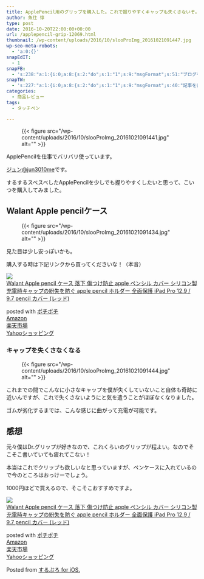 ```yaml
---
title: ApplePencil用のグリップを購入した。これで握りやすくキャップも失くさないぞ。
author: 魚住 惇
type: post
date: 2016-10-20T22:00:00+00:00
url: /applepencil-grip-12069.html
thumbnail: /wp-content/uploads/2016/10/slooProImg_20161021091447.jpg
wp-seo-meta-robots:
  - 'a:0:{}'
snapEdIT:
  - 1
snapFB:
  - 's:238:"a:1:{i:0;a:8:{s:2:"do";s:1:"1";s:9:"msgFormat";s:51:"ブログを更新しました！%TITLE% %SITENAME%";s:8:"postType";s:1:"A";s:9:"isAutoImg";s:1:"A";s:8:"imgToUse";s:0:"";s:9:"isAutoURL";s:1:"A";s:8:"urlToUse";s:0:"";s:4:"doFB";i:0;}}";'
snapTW:
  - 's:227:"a:1:{i:0;a:8:{s:2:"do";s:1:"1";s:9:"msgFormat";s:40:"記事を書きました: %TITLE%  %URL%";s:8:"attchImg";s:1:"1";s:9:"isAutoImg";s:1:"A";s:8:"imgToUse";s:0:"";s:9:"isAutoURL";s:1:"A";s:8:"urlToUse";s:0:"";s:4:"doTW";i:0;}}";'
categories:
  - 商品レビュー
tags:
  - タッチペン

---
```


<figure class="wp-block-image">{{< figure src="/wp-content/uploads/2016/10/slooProImg_20161021091441.jpg" alt="" >}}</figure> 

  
ApplePencilを仕事でバリバリ使っています。

<!--more-->

[ジュン@jun3010me][1]です。

するするスベスベしたApplePencilを少しでも握りやすくしたいと思って、こいつを購入してみました。

## Walant Apple pencilケース
<figure class="wp-block-image">

{{< figure src="/wp-content/uploads/2016/10/slooProImg_20161021091434.jpg" alt="" >}} </figure> 

見た目は少し安っぽいかも。

購入する時は下記リンクから買ってくださいな！（本音）

<div class="cstmreba">
  <div class="kaerebalink-box">
    <div class="kaerebalink-image">
      <a href="https://www.amazon.co.jp/Walant-Apple-pencil-%E5%82%B7%E3%81%A4%E3%81%91%E9%98%B2%E6%AD%A2-%E5%85%85%E9%9B%BB%E6%99%82%E3%82%AD%E3%83%A3%E3%83%83%E3%83%97%E3%81%AE%E7%B4%9B%E5%A4%B1%E3%82%92%E9%98%B2%E3%81%90/dp/B01KNQO0O2?psc=1&#038;SubscriptionId=AKIAIGGQ4QGQY6L2RH4A&#038;tag=jun3010me-22&#038;linkCode=xm2&#038;camp=2025&#038;creative=165953&#038;creativeASIN=B01KNQO0O2" target="_blank"  rel="noopener noreferrer"><img decoding="async" src="https://images-fe.ssl-images-amazon.com/images/I/31MNHobvdwL._SL160_.jpg" style="border: none;" /></a>
    </div>
    <div class="kaerebalink-info">
      <div class="kaerebalink-name">
        <a href="https://www.amazon.co.jp/Walant-Apple-pencil-%E5%82%B7%E3%81%A4%E3%81%91%E9%98%B2%E6%AD%A2-%E5%85%85%E9%9B%BB%E6%99%82%E3%82%AD%E3%83%A3%E3%83%83%E3%83%97%E3%81%AE%E7%B4%9B%E5%A4%B1%E3%82%92%E9%98%B2%E3%81%90/dp/B01KNQO0O2?psc=1&#038;SubscriptionId=AKIAIGGQ4QGQY6L2RH4A&#038;tag=jun3010me-22&#038;linkCode=xm2&#038;camp=2025&#038;creative=165953&#038;creativeASIN=B01KNQO0O2" target="_blank"  rel="noopener noreferrer">Walant Apple pencil ケース 落下 傷つけ防止 apple ペンシル カバー シリコン製 充電時キャップの紛失を防ぐ apple pencil ホルダー 全面保護 iPad Pro 12.9 / 9.7 pencil カバー (レッド)</a></p> 
        <div class="kaerebalink-powered-date">
          posted with <a href="http://jun3010.me/" rel="nofollow noopener noreferrer" target="_blank">ポチポチ</a>
        </div>
      </div>
      <div class="kaerebalink-link1">
        <div class="shoplinkamazon">
          <a href="https://www.amazon.co.jp/gp/search?keywords=Walant Apple pencil&#038;tag=jun3010me-22" target="_blank"  rel="noopener noreferrer">Amazon</a>
        </div>
        <div class="shoplinkrakuten">
          <a href="https://hb.afl.rakuten.co.jp/hgc/10ef1d94.c90f9829.10ef1d95.53606a39/?pc=https%3A%2F%2Fsearch.rakuten.co.jp%2Fsearch%2Fmall%2FWalant Apple pencil%2F-%2Ff.1-p.1-s.1-sf.0-st.A-v.2%3Fx%3D0%26scid%3Daf_ich_link_urltxt%26m%3Dhttp%3A%2F%2Fm.rakuten.co.jp%2F" target="_blank"  rel="noopener noreferrer">楽天市場</a>
        </div>
        <div class="shoplinkyahoo">
          <a href="https://ck.jp.ap.valuecommerce.com/servlet/referral?sid=3040825&#038;pid=884909937&#038;vc_url=http%3A%2F%2Fsearch.shopping.yahoo.co.jp%2Fsearch%3Fp%3DWalant Apple pencil;vcptn=kaereba" target="_blank"  rel="noopener noreferrer">Yahooショッピング<img decoding="async" loading="lazy" src="//ad.jp.ap.valuecommerce.com/servlet/gifbanner?sid=3040825&#038;pid=884909937" height="1" width="1" border="0" /></a>
        </div>
      </div>
    </div>
    <div class="booklink-footer">
    </div>
  </div>
</div>

### キャップを失くさなくなる
<figure class="wp-block-image">

{{< figure src="/wp-content/uploads/2016/10/slooProImg_20161021091444.jpg" alt="" >}} </figure> 

これまでの間でこんなに小さなキャップを僕が失くしていないこと自体も奇跡に近いんですが、これで失くさないようにと気を遣うことがほぼなくなりました。

ゴムが劣化するまでは、こんな感じに曲がって充電が可能です。

## 感想

元々僕はDr.グリップが好きなので、これくらいのグリップが程よい。なのでそこそこ書いていても疲れてこない！

本当はこれでクリップも欲しいなと思っていますが、ペンケースに入れているので今のところはおっけーでしょう。

1000円ほどで買えるので、そこそこおすすめですよ。

<div class="cstmreba">
  <div class="kaerebalink-box">
    <div class="kaerebalink-image">
      <a href="https://www.amazon.co.jp/Walant-Apple-pencil-%E5%82%B7%E3%81%A4%E3%81%91%E9%98%B2%E6%AD%A2-%E5%85%85%E9%9B%BB%E6%99%82%E3%82%AD%E3%83%A3%E3%83%83%E3%83%97%E3%81%AE%E7%B4%9B%E5%A4%B1%E3%82%92%E9%98%B2%E3%81%90/dp/B01KNQO0O2?psc=1&#038;SubscriptionId=AKIAIGGQ4QGQY6L2RH4A&#038;tag=jun3010me-22&#038;linkCode=xm2&#038;camp=2025&#038;creative=165953&#038;creativeASIN=B01KNQO0O2" target="_blank"  rel="noopener noreferrer"><img decoding="async" src="https://images-fe.ssl-images-amazon.com/images/I/31MNHobvdwL._SL160_.jpg" style="border: none;" /></a>
    </div>
    <div class="kaerebalink-info">
      <div class="kaerebalink-name">
        <a href="https://www.amazon.co.jp/Walant-Apple-pencil-%E5%82%B7%E3%81%A4%E3%81%91%E9%98%B2%E6%AD%A2-%E5%85%85%E9%9B%BB%E6%99%82%E3%82%AD%E3%83%A3%E3%83%83%E3%83%97%E3%81%AE%E7%B4%9B%E5%A4%B1%E3%82%92%E9%98%B2%E3%81%90/dp/B01KNQO0O2?psc=1&#038;SubscriptionId=AKIAIGGQ4QGQY6L2RH4A&#038;tag=jun3010me-22&#038;linkCode=xm2&#038;camp=2025&#038;creative=165953&#038;creativeASIN=B01KNQO0O2" target="_blank"  rel="noopener noreferrer">Walant Apple pencil ケース 落下 傷つけ防止 apple ペンシル カバー シリコン製 充電時キャップの紛失を防ぐ apple pencil ホルダー 全面保護 iPad Pro 12.9 / 9.7 pencil カバー (レッド)</a></p> 
        <div class="kaerebalink-powered-date">
          posted with <a href="http://jun3010.me/" rel="nofollow noopener noreferrer" target="_blank">ポチポチ</a>
        </div>
      </div>
      <div class="kaerebalink-link1">
        <div class="shoplinkamazon">
          <a href="https://www.amazon.co.jp/gp/search?keywords=Walant Apple pencil&#038;tag=jun3010me-22" target="_blank"  rel="noopener noreferrer">Amazon</a>
        </div>
        <div class="shoplinkrakuten">
          <a href="https://hb.afl.rakuten.co.jp/hgc/10ef1d94.c90f9829.10ef1d95.53606a39/?pc=https%3A%2F%2Fsearch.rakuten.co.jp%2Fsearch%2Fmall%2FWalant Apple pencil%2F-%2Ff.1-p.1-s.1-sf.0-st.A-v.2%3Fx%3D0%26scid%3Daf_ich_link_urltxt%26m%3Dhttp%3A%2F%2Fm.rakuten.co.jp%2F" target="_blank"  rel="noopener noreferrer">楽天市場</a>
        </div>
        <div class="shoplinkyahoo">
          <a href="https://ck.jp.ap.valuecommerce.com/servlet/referral?sid=3040825&#038;pid=884909937&#038;vc_url=http%3A%2F%2Fsearch.shopping.yahoo.co.jp%2Fsearch%3Fp%3DWalant Apple pencil;vcptn=kaereba" target="_blank"  rel="noopener noreferrer">Yahooショッピング<img decoding="async" loading="lazy" src="//ad.jp.ap.valuecommerce.com/servlet/gifbanner?sid=3040825&#038;pid=884909937" height="1" width="1" border="0" /></a>
        </div>
      </div>
    </div>
    <div class="booklink-footer">
    </div>
  </div>
</div>

Posted from <a href="https://itunes.apple.com/jp/app/surupuro-for-ios-buroguedita/id436676299?mt=11l7gE" target="_blank" rel="noopener noreferrer">するぷろ for iOS.</a>

 [1]: https://twitter.com/jun3010me